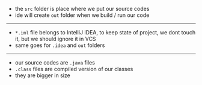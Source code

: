 - the `src` folder is place where we put our source codes
- ide will create `out` folder when we build / run our code
---
- `*.iml` file belongs to IntelliJ IDEA, to keep state of project, we dont touch it, but we should ignore it in VCS
- same goes for `.idea` and `out` folders
---
- our source codes are `.java` files
- `.class` files are compiled version of our classes
- they are bigger in size